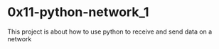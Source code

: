 # 0x11-python-network_1

This project is about how to use python to receive and send data on a network

